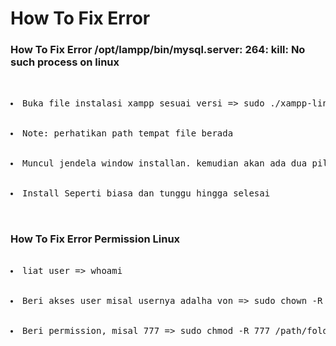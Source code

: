 # How To Fix Error

### How To Fix Error /opt/lampp/bin/mysql.server: 264: kill: No such process on linux

<pre>
<div>
	<li>Buka file instalasi xampp sesuai versi => sudo ./xampp-linux-x64-7.2.34-2-installer.run </li>
	<li>Note: perhatikan path tempat file berada</li>
	<li>Muncul jendela window installan. kemudian akan ada dua pilihan XAMPP Core Files dan XAMPP Developer Files. Ceklist hanya di XAMPP Core Files. Unceklis yang XAMPP Developer Files</li>
	<li>Install Seperti biasa dan tunggu hingga selesai</li>
</div>
</pre>

### How To Fix Error Permission Linux
<pre>
	<li>liat user => whoami</li>
	<li>Beri akses user misal usernya adalha von => sudo chown -R von /path/folder</li>
	<li>Beri permission, misal 777 => sudo chmod -R 777 /path/folder</li>
</pre>
